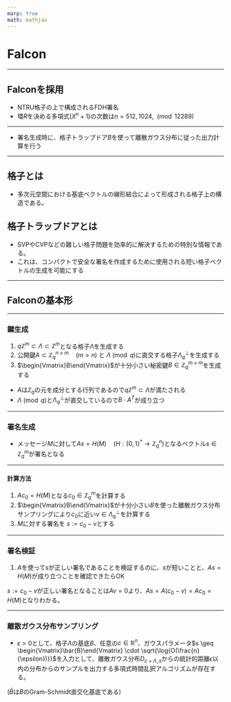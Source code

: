 ```yaml
---
marp: true
math: mathjax
---
```

# Falcon

---
## Falconを採用

- NTRU格子の上で構成されるFDH署名
- 環$R$を決める多項式($X^n + 1$)の次数は$n = 512, 1024$, $\pmod{12289}$
---

- 署名生成時に、格子トラップドア$B$を使って離散ガウス分布に従った出力計算を行う

---
## 格子とは
- 多次元空間における基底ベクトルの線形結合によって形成される格子上の構造である。

## 格子トラップドアとは
- SVPやCVPなどの難しい格子問題を効率的に解決するための特別な情報である。
- これは、コンパクトで安全な署名を作成するために使用される短い格子ベクトルの生成を可能にする

---
## Falconの基本形
---
### 鍵生成
1. $q\mathbb{Z}^m \subset \Lambda \subset \mathbb{Z}^m$となる格子$\Lambda$を生成する
2. 公開鍵$A \subset \mathbb{Z}^{n \times m}_q \quad (m > n)$ と $\Lambda \pmod q$に直交する格子$\Lambda^\perp_q$を生成する
3. $\begin{Vmatrix}B\end{Vmatrix}$が十分小さい秘密鍵$B \in \mathbb{Z}^{m \times m}_q$を生成する

- $A$は$\mathbb{Z}_q$の元を成分とする行列であるので$q\mathbb{Z}^m \subset \Lambda$が満たされる
- $\Lambda \pmod q$と$\Lambda^\perp_q$が直交しているので$B \cdot A^T$が成り立つ

---
### 署名生成
- メッセージ$M$に対して$As = H(M) \quad (H: \{0, 1\}^* \rightarrow \mathbb{Z}^n_q)$となるベクトル$s \in \mathbb{Z}^m_q$が署名となる

---
#### 計算方法

1. $Ac_0 = H(M)$となる$c_0 \in \mathbb{Z}^m_q$を計算する
2. $\begin{Vmatrix}B\end{Vmatrix}$が十分小さい$B$を使った離散ガウス分布サンプリングにより$c_0$に近い$v \in \Lambda^\perp_q$を計算する
3. $M$に対する署名を $s := c_0 - v$とする


---
### 署名検証

1. $A$を使って$s$が正しい署名であることを検証するのに、$s$が短いことと、$As = H(M)$が成り立つことを確認できたらOK

$s := c_0 - v$が正しい署名となることは$Av = 0$より、$As = A(c_0 - v) = Ac_0 = H(M)$となりわかる。

---
### 離散ガウス分布サンプリング
- $\epsilon > 0$として、格子$\Lambda$の基底$B$、任意の$c \in \mathbb{R}^n$、ガウスパラメータ$s \geq \begin{Vmatrix}\bar{B}\end{Vmatrix} \cdot \sqrt{\log{O(\frac{n}{\epsilon})}}$を入力として、離散ガウス分布$D_{c + \Lambda, s}$からの統計的距離$\epsilon$以内の分布からのサンプルを出力する多項式時間乱択アルゴリズムが存在する。

($\bar{B}$は$B$のGram-Schmidt直交化基底である)
